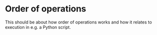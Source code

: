 # Order of operations
 This should be about how order of operations works and how it relates to execution in e.g. a Python script.